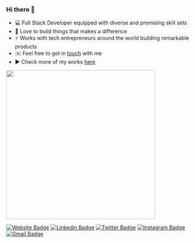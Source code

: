 ### Hi there 👋

- 💻 Full Stack Developer equipped with diverse and promising skill sets
- 💜 Love to build things that makes a difference
- ⚡ Works with tech entrepreneurs around the world building remarkable products
- ✉️ Feel free to get in [touch](mailto:l3lackcurtains@gmail.com) with me
- ▶️ Check more of my works [here](https://madhavpoudel.com.np/)

<img width="400" src="https://github-readme-stats.vercel.app/api?username=l3lackcurtains&show_icons=true&hide_border=true&theme=tokyonight">

[![Website Badge](https://img.shields.io/badge/-crumet-47CCCC?style=flat&logo=Google-Chrome&logoColor=white&link=https://crumet)](https://crumet.com)
[![Linkedin Badge](https://img.shields.io/badge/-l3lackcurtains-blue?style=flat&logo=Linkedin&logoColor=white&link=https://www.linkedin.com/in/l3lackcurtains/)](https://www.linkedin.com/in/l3lackcurtains/)
[![Twitter Badge](https://img.shields.io/badge/-@l3lackcurtains-1ca0f1?style=flat&labelColor=1ca0f1&logo=twitter&logoColor=white&link=https://twitter.com/l3lackcurtains)](https://twitter.com/l3lackcurtains)
[![Instagram Badge](https://img.shields.io/badge/-@l3lackcurtains-purple?style=flat&logo=instagram&logoColor=white&link=https://instagram.com/l3lackcurtains/)](https://instagram.com/l3lackcurtains)
[![Gmail Badge](https://img.shields.io/badge/-l3lackcurtains-c14438?style=flat&logo=Gmail&logoColor=white&link=mailto:l3lackcurtains@protonmail.com)](mailto:l3lackcurtains@protonmail.com)
